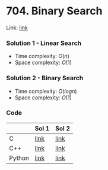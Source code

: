 # 704. Binary Search
Link: [link](https://leetcode.com/problems/binary-search/)

### Solution 1 - Linear Search
* Time complexity: $O(n)$
* Space complexity: $O(1)$

### Solution 2 - Binary Search
* Time complexity: $O(log n)$
* Space complexity: $O(1)$

### Code
||Sol 1|Sol 2|
|-|-|-|
|C|[link](./sol_1/main.c)|[link](./sol_2/main.c)|
|C++|[link](./sol_1/main.cpp)|[link](./sol_2/main.cpp)|
|Python|[link](./sol_1/main.py)|[link](./sol_2/main.py)|